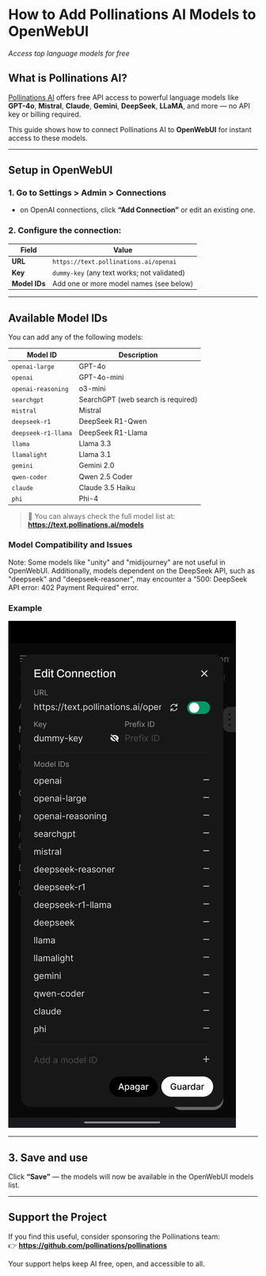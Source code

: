 # How to Add **Pollinations AI Models** to **OpenWebUI**  
_Access top language models for free_

## What is Pollinations AI?

[Pollinations AI](https://pollinations.ai) offers free API access to powerful language models like **GPT-4o**, **Mistral**, **Claude**, **Gemini**, **DeepSeek**, **LLaMA**, and more — no API key or billing required.

This guide shows how to connect Pollinations AI to **OpenWebUI** for instant access to these models.

---

## Setup in OpenWebUI

### 1. Go to **Settings > Admin > Connections**

- on OpenAI connections, click **“Add Connection”** or edit an existing one.

### 2. Configure the connection:

| Field        | Value                                       |
|--------------|---------------------------------------------|
| **URL**      | `https://text.pollinations.ai/openai`       |
| **Key**      | `dummy-key` (any text works; not validated) |
| **Model IDs**| Add one or more model names (see below)     |

---

## Available Model IDs

You can add any of the following models:

| Model ID              | Description                              |
|-----------------------|-------------------------------------------|
| `openai-large`        | GPT-4o                                    |
| `openai`              | GPT-4o-mini                               |
| `openai-reasoning`    | o3-mini                                   |
| `searchgpt`           | SearchGPT (web search is required)        |
| `mistral`             | Mistral                                   |
| `deepseek-r1`         | DeepSeek R1-Qwen                          |
| `deepseek-r1-llama`   | DeepSeek R1-Llama                         |
| `llama`               | Llama 3.3                                 |
| `llamalight`          | Llama 3.1                                 |
| `gemini`              | Gemini 2.0                                |
| `qwen-coder`          | Qwen 2.5 Coder                            |
| `claude`              | Claude 3.5 Haiku                          |
| `phi`                 | Phi-4                                     |

> 📌 You can always check the full model list at:  
**https://text.pollinations.ai/models**

### Model Compatibility and Issues

Note: Some models like "unity" and "midijourney" are not useful in OpenWebUI. Additionally, models dependent on the DeepSeek API, such as "deepseek" and "deepseek-reasoner", may encounter a "500: DeepSeek API error: 402 Payment Required" error.

### Example

![Pollinations AI Connection Example](pollinations_connection.jpg)

---

## 3. Save and use

Click **“Save”** — the models will now be available in the OpenWebUI models list.

---

## Support the Project

If you find this useful, consider sponsoring the Pollinations team:  
👉 **https://github.com/pollinations/pollinations**

Your support helps keep AI free, open, and accessible to all.

